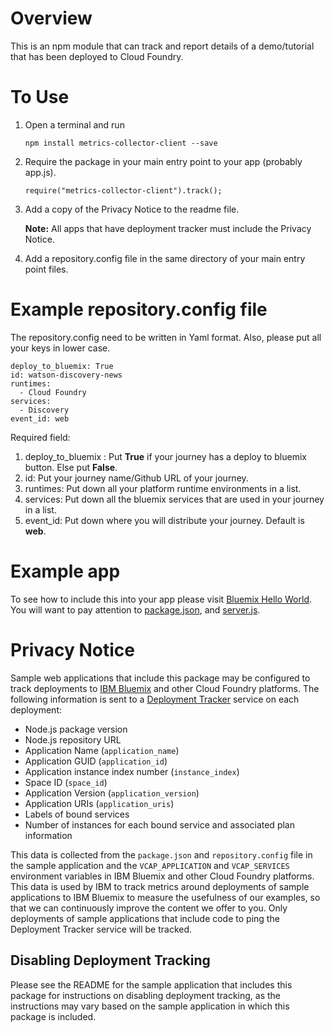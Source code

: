 # Overview

This is an npm module that can track and report details of a demo/tutorial that has been deployed to Cloud Foundry.

# To Use

1. Open a terminal and run  
   ```
   npm install metrics-collector-client --save
   ```
2. Require the package in your main entry point to your app (probably app.js).  
    ```
    require("metrics-collector-client").track();
    ```
3. Add a copy of the Privacy Notice to the readme file. 

   **Note:** All apps that have deployment tracker must include the Privacy Notice.

4. Add a repository.config file in the same directory of your main entry point files.


# Example **repository.config** file
The repository.config need to be written in Yaml format. Also, please put all your keys in lower case.

```
deploy_to_bluemix: True
id: watson-discovery-news
runtimes: 
  - Cloud Foundry
services: 
  - Discovery
event_id: web
```

Required field:
1. deploy_to_bluemix : Put **True** if your journey has a deploy to bluemix button. Else put **False**.
2. id: Put your journey name/Github URL of your journey.
3. runtimes: Put down all your platform runtime environments in a list.
4. services: Put down all the bluemix services that are used in your journey in a list.
5. event_id: Put down where you will distribute your journey. Default is **web**. 

# Example app

To see how to include this into your app please visit [Bluemix Hello World](https://github.com/IBM-Bluemix/bluemix-hello-node).  You will want to pay attention to [package.json](https://github.com/IBM-Bluemix/bluemix-hello-node/blob/master/package.json#L9), and [server.js](https://github.com/IBM-Bluemix/bluemix-hello-node/blob/master/server.js#L15).

# Privacy Notice

Sample web applications that include this package may be configured to track deployments to [IBM Bluemix](https://www.bluemix.net/) and other Cloud Foundry platforms. The following information is sent to a [Deployment Tracker](https://github.com/IBM-Bluemix/cf-deployment-tracker-service) service on each deployment:

* Node.js package version
* Node.js repository URL
* Application Name (`application_name`)
* Application GUID (`application_id`)
* Application instance index number (`instance_index`)
* Space ID (`space_id`)
* Application Version (`application_version`)
* Application URIs (`application_uris`)
* Labels of bound services
* Number of instances for each bound service and associated plan information

This data is collected from the `package.json` and `repository.config` file in the sample application and the `VCAP_APPLICATION` and `VCAP_SERVICES` environment variables in IBM Bluemix and other Cloud Foundry platforms. This data is used by IBM to track metrics around deployments of sample applications to IBM Bluemix to measure the usefulness of our examples, so that we can continuously improve the content we offer to you. Only deployments of sample applications that include code to ping the Deployment Tracker service will be tracked.

## Disabling Deployment Tracking

Please see the README for the sample application that includes this package for instructions on disabling deployment tracking, as the instructions may vary based on the sample application in which this package is included.
